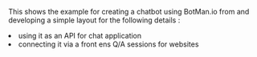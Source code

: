This shows the example for creating a chatbot using BotMan.io from and developing a simple layout for the following details :
<li>using it as an API for chat application</li>
<li>connecting it via a front ens Q/A sessions for websites</li>
